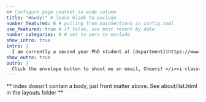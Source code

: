 ```yaml
---
## Configure page content in wide column
title: "Howdy!" # leave blank to exclude
number_featured: 0 # pulling from mainSections in config.toml
use_featured: true # if false, use most recent by date
number_categories: 0 # set to zero to exclude
show_intro: true
intro: |
  I am currently a second year PhD student at [department](https://www.umass.edu/resec/) of resource economics, UMass Amherst. I completed my MS in agricultural and resource economics at [Arizona](https://economics.arizona.edu/) while watching [saguaro cactus](https://en.wikipedia.org/wiki/Saguaro) grow slowly every day. My interests in economics all started back when I was an undergraduate in Taiwan, witnessing people marching against nuclear power plants but breathing polluted air emitted by [giant coal fired plants](https://en.wikipedia.org/wiki/Taichung_Power_Plant). Today I explore broad topics in Industrial Organization with a particular focus on electricity market. Will write blog posts about my thoughts and fun things I encounter in my academic journey soon, and of course, throw school stuff in [ECON NOTES + CODE](xiaolinzhou1997.github.io/project/)!
show_outro: true
outro: |
  Click the envelope button to shoot me an email, Cheers! </i><i class="fas fa-glass-cheers pr2"></i>
---
```


** index doesn't contain a body, just front matter above.
See about/list.html in the layouts folder **